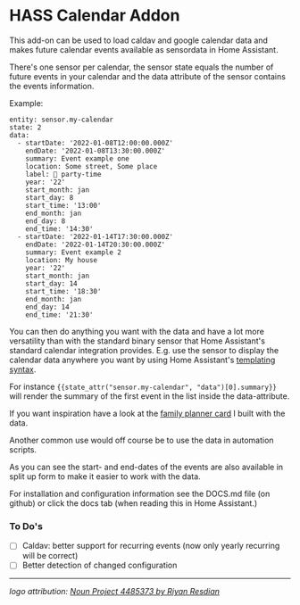 # HASS Calendar Addon

This add-on can be used to load caldav and google calendar data and makes future calendar events available as sensordata in Home Assistant.

There's one sensor per calendar, the sensor state equals the number of future events in your calendar and the data attribute of the sensor contains the events information.

Example:

```
entity: sensor.my-calendar
state: 2
data:
  - startDate: '2022-01-08T12:00:00.000Z'
    endDate: '2022-01-08T13:30:00.000Z'
    summary: Event example one
    location: Some street, Some place
    label: 🎉 party-time
    year: '22'
    start_month: jan
    start_day: 8
    start_time: '13:00'
    end_month: jan
    end_day: 8
    end_time: '14:30'
  - startDate: '2022-01-14T17:30:00.000Z'
    endDate: '2022-01-14T20:30:00.000Z'
    summary: Event example 2
    location: My house
    year: '22'
    start_month: jan
    start_day: 14
    start_time: '18:30'
    end_month: jan
    end_day: 14
    end_time: '21:30'
```

You can then do anything you want with the data and have a lot more versatility than with the standard binary sensor that Home Assistant's standard calendar integration provides. E.g. use the sensor to display the calendar data anywhere you want by using Home Assistant's [templating syntax](https://www.home-assistant.io/docs/configuration/templating/).

For instance `{{state_attr("sensor.my-calendar", "data")[0].summary}}` will render the summary of the first event in the list inside the data-attribute. 

If you want inspiration have a look at the [family planner card]() I built with the data.

Another common use would off course be to use the data in automation scripts.

As you can see the start- and end-dates of the events are also available in split up form to make it easier to work with the data.

For installation and configuration information see the DOCS.md file (on github) or click the docs tab (when reading this in Home Assistant.)

### To Do's
- [ ] Caldav: better support for recurring events (now only yearly recurring will be correct)
- [ ] Better detection of changed configuration

---

_logo attribution: [Noun Project 4485373 by Riyan Resdian]( https://thenounproject.com/icon/calendar-4485373/)_
